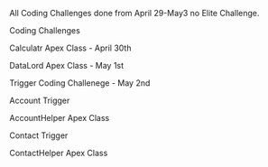 All Coding Challenges done from April 29-May3 no Elite Challenge.

Coding Challenges

Calculatr Apex Class - April 30th

DataLord Apex Class - May 1st

Trigger Coding Challenege - May 2nd

Account Trigger

AccountHelper Apex Class

Contact Trigger

ContactHelper Apex Class
